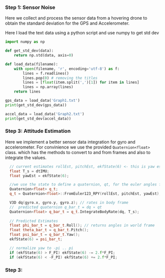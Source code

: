 
### Step 1: Sensor Noise

Here we collect and process the sensor data from a hovering drone to obtain the 
standard deviation for the GPS and Accelerometer.

Here I load the text data using a python script and use numpy to get std dev

```python
import numpy as np

def get_std_dev(data):
    return np.std(data, axis=0)

def load_data(filename):
    with open(filename, 'r', encoding='utf-8') as f:
        lines = f.readlines()
        lines.pop(0) # removing the titles
        lines = [float(item.split(',')[1]) for item in lines]
        lines = np.array(lines)
    return lines

gps_data = load_data('Graph1.txt')
print(get_std_dev(gps_data))

accel_data = load_data('Graph2.txt')
print(get_std_dev(accel_data))
```

### Step 3: Attitude Estimation

Here we implement a better sensor data integration for gyro and accelerometer.
For convinience we use the provided `Quaternion<float>` class. which has the methods to
convert to and from frames and also to integrate the values.

```c++
  // current estimates rollEst, pitchEst, ekfState(6) <- this is yaw estimate
  float T_s = dtIMU;
  float yawEst = ekfState(6);

  //we use the state to define a quaternion, qt, for the euler angles for φ, θ and ψ.
  Quaternion<float> q_t;
  q_t = Quaternion<float>::FromEuler123_RPY(rollEst, pitchEst, yawEst);

  V3D dq(gyro.x, gyro.y, gyro.z); // rates in body frame
  //  predicted quaternion q_bar_t = dq ∗ qt 
  Quaternion<float> q_bar_t = q_t.IntegrateBodyRate(dq, T_s); 
 
  // Predicted Estimates
  float phi_bar_t = q_bar_t.Roll(); // returns angles in world frame
  float theta_bar_t = q_bar_t.Pitch();
  float psi_bar_t = q_bar_t.Yaw();
  ekfState(6) = psi_bar_t;

  // normalize yaw to -pi .. pi
  if (ekfState(6) > F_PI) ekfState(6) -= 2.f*F_PI;
  if (ekfState(6) < -F_PI) ekfState(6) += 2.f*F_PI;


```


### Step 3: 
